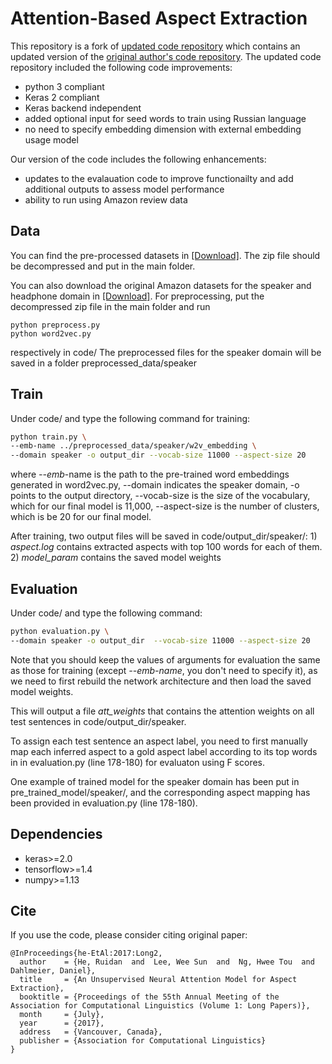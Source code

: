 # Attention-Based Aspect Extraction
This repository is a fork of [updated code repository](https://github.com/madrugado/Attention-Based-Aspect-Extraction) which contains an updated version of the [original author's code repository](https://github.com/ruidan/Unsupervised-Aspect-Extraction). The updated code repository included the following code improvements:
* python 3 compliant
* Keras 2 compliant
* Keras backend independent
* added optional input for seed words to train using Russian language 
* no need to specify embedding dimension with external embedding usage model

Our version of the code includes the following enhancements:
* updates to the evalauation code to improve functionailty and add additional outputs to assess model performance
* ability to run using Amazon review data

## Data
You can find the pre-processed datasets in [[Download]](https://drive.google.com/open?id=1j3qXQYe7QuWRG-pA3EzYPiGm80KRF3wB). The zip file should be decompressed and put in the main folder.

You can also download the original Amazon datasets for the speaker and headphone domain in [[Download]](https://drive.google.com/open?id=1oegIniCVLmsm_N_pzWdoOvv5yG5At6AG). For preprocessing, put the decompressed zip file in the main folder and run 
```
python preprocess.py
python word2vec.py
```
respectively in code/  The preprocessed files for the speaker domain will be saved in a folder preprocessed_data/speaker

## Train
Under code/ and type the following command for training:
```bash
python train.py \
--emb-name ../preprocessed_data/speaker/w2v_embedding \
--domain speaker -o output_dir --vocab-size 11000 --aspect-size 20
```
where *--emb*-name is the path to the pre-trained word embeddings generated in word2vec.py, --domain indicates the speaker domain, -o points to the output directory, --vocab-size is the size of the vocabulary, which for our final model is 11,000, --aspect-size is the number of clusters, which is be 20 for our final model. 

After training, two output files will be saved in code/output_dir/speaker/: 1) *aspect.log* contains extracted aspects with top 100 words for each of them. 2) *model_param* contains the saved model weights

## Evaluation
Under code/ and type the following command:
```bash
python evaluation.py \
--domain speaker -o output_dir  --vocab-size 11000 --aspect-size 20
```
Note that you should keep the values of arguments for evaluation the same as those for training (except *--emb-name*, you don't need to specify it), as we need to first rebuild the network architecture and then load the saved model weights.

This will output a file *att_weights* that contains the attention weights on all test sentences in code/output_dir/speaker.

To assign each test sentence an aspect label, you need to first manually map each inferred aspect to a gold aspect label according to its top words in in evaluation.py (line 178-180) for evaluaton using F scores.

One example of trained model for the speaker domain has been put in pre_trained_model/speaker/, and the corresponding aspect mapping has been provided in evaluation.py (line 178-180).

## Dependencies
* keras>=2.0
* tensorflow>=1.4
* numpy>=1.13

## Cite
If you use the code, please consider citing original paper:
```
@InProceedings{he-EtAl:2017:Long2,
  author    = {He, Ruidan  and  Lee, Wee Sun  and  Ng, Hwee Tou  and  Dahlmeier, Daniel},
  title     = {An Unsupervised Neural Attention Model for Aspect Extraction},
  booktitle = {Proceedings of the 55th Annual Meeting of the Association for Computational Linguistics (Volume 1: Long Papers)},
  month     = {July},
  year      = {2017},
  address   = {Vancouver, Canada},
  publisher = {Association for Computational Linguistics}
}
```





